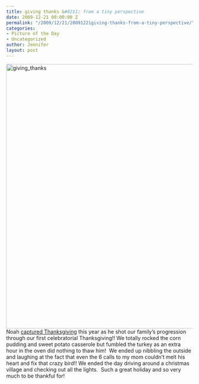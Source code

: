 ```yaml
---
title: giving thanks &#8211; from a tiny perspective
date: 2009-12-21 00:00:00 Z
permalink: "/2009/12/21/20091221giving-thanks-from-a-tiny-perspective/"
categories:
- Picture of the Day
- Uncategorized
author: Jennifer
layout: post
---
```


<img title="giving_thanks" height="713" alt="giving_thanks" width="950" class="alignleft size-full wp-image-579" src="/teamelam/assets/images/giving-thanks-and-8211-from-a-tiny-perspective/1261381013000-missing.jpg" />Noah [captured Thanksgiving](http://www.flickr.com/photos/jenniferandJennifers_photos/sets/72157622995806724/ "captured") this year as he shot our family&#8217;s progression through our first celebratorial Thanksgiving!! We totally rocked the corn pudding and sweet potato casserole but fumbled the turkey as an extra hour in the oven did nothing to thaw him!  We ended up nibbling the outside and laughing at the fact that even the 6 calls to my mom couldn&#8217;t melt his heart and fix that crazy bird!! We ended the day driving around a christmas village and checking out all the lights.  Such a great holiday and so very much to be thankful for!
